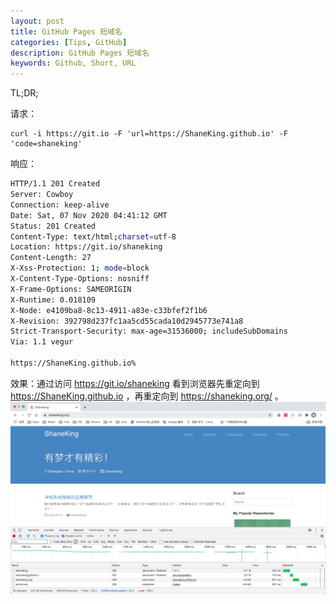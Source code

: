 ```yaml
---
layout: post
title: GitHub Pages 短域名
categories: [Tips, GitHub]
description: GitHub Pages 短域名
keywords: Github, Short, URL
---
```



TL;DR;

请求：
```
curl -i https://git.io -F 'url=https://ShaneKing.github.io' -F 'code=shaneking'
```

响应：
```bash
HTTP/1.1 201 Created
Server: Cowboy
Connection: keep-alive
Date: Sat, 07 Nov 2020 04:41:12 GMT
Status: 201 Created
Content-Type: text/html;charset=utf-8
Location: https://git.io/shaneking
Content-Length: 27
X-Xss-Protection: 1; mode=block
X-Content-Type-Options: nosniff
X-Frame-Options: SAMEORIGIN
X-Runtime: 0.018109
X-Node: e4109ba8-8c13-4911-a83e-c33bfef2f1b6
X-Revision: 392798d237fc1aa5cd55cada10d2945773e741a8
Strict-Transport-Security: max-age=31536000; includeSubDomains
Via: 1.1 vegur

https://ShaneKing.github.io%
```

效果：通过访问 <https://git.io/shaneking> 看到浏览器先重定向到 <https://ShaneKing.github.io> ，再重定向到 <https://shaneking.org/> 。
![](/images/posts/2020/11/WX20201122-192216@2x.png)
